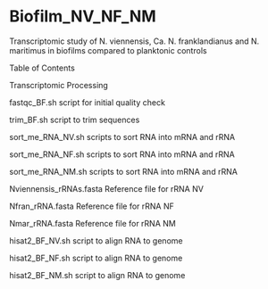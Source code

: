 # Biofilm_NV_NF_NM
Transcriptomic study of N. viennensis, Ca. N. franklandianus and N. maritimus in biofilms compared to planktonic controls


Table of Contents

Transcriptomic Processing

fastqc_BF.sh
script for initial quality check

trim_BF.sh
script to trim sequences

sort_me_RNA_NV.sh
scripts to sort RNA into mRNA and rRNA

sort_me_RNA_NF.sh
scripts to sort RNA into mRNA and rRNA

sort_me_RNA_NM.sh
scripts to sort RNA into mRNA and rRNA

Nviennensis_rRNAs.fasta
Reference file for rRNA NV

Nfran_rRNA.fasta
Reference file for rRNA NF

Nmar_rRNA.fasta
Reference file for rRNA NM


hisat2_BF_NV.sh
script to align RNA to genome

hisat2_BF_NF.sh
script to align RNA to genome

hisat2_BF_NM.sh
script to align RNA to genome







